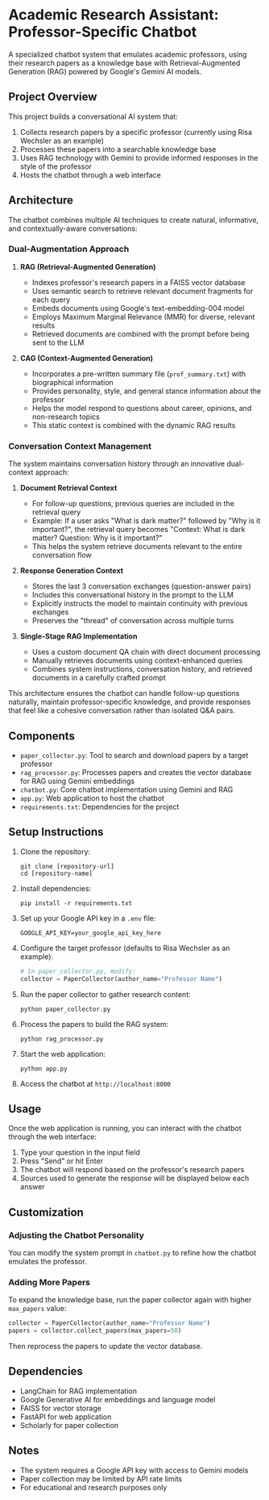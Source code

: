 # Academic Research Assistant: Professor-Specific Chatbot

A specialized chatbot system that emulates academic professors, using their research papers as a knowledge base with Retrieval-Augmented Generation (RAG) powered by Google's Gemini AI models.

## Project Overview

This project builds a conversational AI system that:
1. Collects research papers by a specific professor (currently using Risa Wechsler as an example)
2. Processes these papers into a searchable knowledge base
3. Uses RAG technology with Gemini to provide informed responses in the style of the professor
4. Hosts the chatbot through a web interface

## Architecture

The chatbot combines multiple AI techniques to create natural, informative, and contextually-aware conversations:

### Dual-Augmentation Approach

1. **RAG (Retrieval-Augmented Generation)**
   - Indexes professor's research papers in a FAISS vector database
   - Uses semantic search to retrieve relevant document fragments for each query
   - Embeds documents using Google's text-embedding-004 model
   - Employs Maximum Marginal Relevance (MMR) for diverse, relevant results
   - Retrieved documents are combined with the prompt before being sent to the LLM

2. **CAG (Context-Augmented Generation)**
   - Incorporates a pre-written summary file (`prof_summary.txt`) with biographical information
   - Provides personality, style, and general stance information about the professor
   - Helps the model respond to questions about career, opinions, and non-research topics
   - This static context is combined with the dynamic RAG results

### Conversation Context Management

The system maintains conversation history through an innovative dual-context approach:

1. **Document Retrieval Context**
   - For follow-up questions, previous queries are included in the retrieval query
   - Example: If a user asks "What is dark matter?" followed by "Why is it important?", the retrieval query becomes "Context: What is dark matter? Question: Why is it important?"
   - This helps the system retrieve documents relevant to the entire conversation flow

2. **Response Generation Context**
   - Stores the last 3 conversation exchanges (question-answer pairs)
   - Includes this conversational history in the prompt to the LLM
   - Explicitly instructs the model to maintain continuity with previous exchanges
   - Preserves the "thread" of conversation across multiple turns

3. **Single-Stage RAG Implementation**
   - Uses a custom document QA chain with direct document processing
   - Manually retrieves documents using context-enhanced queries
   - Combines system instructions, conversation history, and retrieved documents in a carefully crafted prompt

This architecture ensures the chatbot can handle follow-up questions naturally, maintain professor-specific knowledge, and provide responses that feel like a cohesive conversation rather than isolated Q&A pairs.

## Components

- `paper_collector.py`: Tool to search and download papers by a target professor
- `rag_processor.py`: Processes papers and creates the vector database for RAG using Gemini embeddings
- `chatbot.py`: Core chatbot implementation using Gemini and RAG
- `app.py`: Web application to host the chatbot
- `requirements.txt`: Dependencies for the project

## Setup Instructions

1. Clone the repository:
   ```
   git clone [repository-url]
   cd [repository-name]
   ```

2. Install dependencies:
   ```
   pip install -r requirements.txt
   ```

3. Set up your Google API key in a `.env` file:
   ```
   GOOGLE_API_KEY=your_google_api_key_here
   ```

4. Configure the target professor (defaults to Risa Wechsler as an example):
   ```python
   # In paper_collector.py, modify:
   collector = PaperCollector(author_name="Professor Name")
   ```

5. Run the paper collector to gather research content:
   ```
   python paper_collector.py
   ```

6. Process the papers to build the RAG system:
   ```
   python rag_processor.py
   ```

7. Start the web application:
   ```
   python app.py
   ```

8. Access the chatbot at `http://localhost:8000`

## Usage

Once the web application is running, you can interact with the chatbot through the web interface:

1. Type your question in the input field
2. Press "Send" or hit Enter
3. The chatbot will respond based on the professor's research papers
4. Sources used to generate the response will be displayed below each answer

## Customization

### Adjusting the Chatbot Personality

You can modify the system prompt in `chatbot.py` to refine how the chatbot emulates the professor.

### Adding More Papers

To expand the knowledge base, run the paper collector again with higher `max_papers` value:

```python
collector = PaperCollector(author_name="Professor Name")
papers = collector.collect_papers(max_papers=50)
```

Then reprocess the papers to update the vector database.

## Dependencies

- LangChain for RAG implementation
- Google Generative AI for embeddings and language model
- FAISS for vector storage
- FastAPI for web application
- Scholarly for paper collection

## Notes

- The system requires a Google API key with access to Gemini models
- Paper collection may be limited by API rate limits
- For educational and research purposes only 
